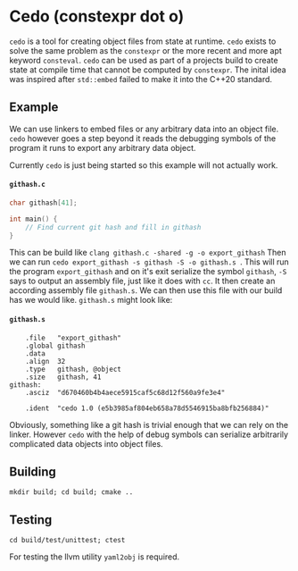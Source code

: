 # Cedo (constexpr dot o)

`cedo` is a tool for creating object files from state at runtime. `cedo` exists to solve the same problem as the `constexpr` or the more recent and more apt keyword `consteval`. `cedo` can be used as part of a projects build to create state at compile time that cannot be computed by `constexpr`. The inital idea was inspired after `std::embed` failed to make it into the C++20 standard.

## Example

We can use linkers to embed files or any arbitrary data into an object file. `cedo` however goes a step beyond it reads the debugging symbols of the program it runs to export any arbitrary data object.

Currently `cedo` is just being started so this example will not actually work.

#### **`githash.c`**
```C
char githash[41];

int main() {
    // Find current git hash and fill in githash
}
```

This can be build like `clang githash.c -shared -g -o export_githash`
Then we can run `cedo export_githash -s githash -S -o githash.s `. This will run the program `export_githash` and on it's exit serialize the symbol `githash`, `-S` says to output an assembly file, just like it does with `cc`. It then create an according assembly file `githash.s`. We can then use this file with our build has we would like. `githash.s` might look like:

#### **`githash.s`**
```
    .file   "export_githash"
    .global githash
    .data
    .align  32
    .type   githash, @object
    .size   githash, 41
githash:
    .asciz  "d670460b4b4aece5915caf5c68d12f560a9fe3e4"

    .ident  "cedo 1.0 (e5b3985af804eb658a78d5546915ba8bfb256884)"
```

Obviously, something like a git hash is trivial enough that we can rely on the linker. However `cedo` with the help of debug symbols can serialize arbitrarily complicated data objects into object files.

## Building

`mkdir build; cd build; cmake ..`

## Testing

`cd build/test/unittest; ctest`

For testing the llvm utility `yaml2obj` is required.
